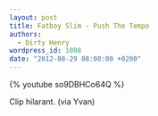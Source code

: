 ```yaml
---
layout: post
title: Fatboy Slim - Push The Tempo
authors:
  - Dirty Henry
wordpress_id: 1098
date: "2012-08-29 08:00:00 +0200"
---
```


{% youtube so9DBHCo64Q %}

Clip hilarant. (via Yvan)
